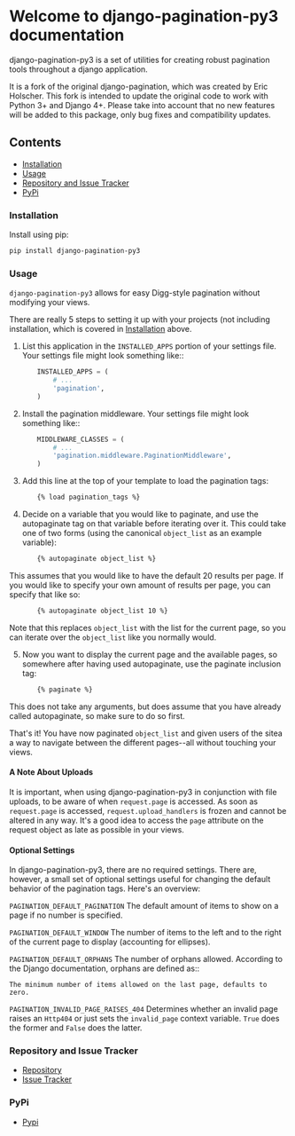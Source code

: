 # Welcome to django-pagination-py3 documentation

django-pagination-py3 is a set of utilities for creating robust pagination tools throughout a django application.

It is a fork of the original django-pagination, which was created by Eric Holscher. This fork is intended to update
the original code to work with Python 3+ and Django 4+. Please take into account that no new features will be added
to this package, only bug fixes and compatibility updates.

## Contents

 * [Installation](#installation)
 * [Usage](#usage)
 * [Repository and Issue Tracker](#repository-and-issue-tracker)
 * [PyPi](#pypi)


### Installation

Install using pip:

```bash
pip install django-pagination-py3
```

### Usage

``django-pagination-py3`` allows for easy Digg-style pagination without modifying your views.

There are really 5 steps to setting it up with your projects (not including installation, which is covered in
[Installation](#installation) above.

1. List this application in the ``INSTALLED_APPS`` portion of your settings file. Your settings file might look
something like::

```python
       INSTALLED_APPS = (
           # ...
           'pagination',
       )
```


2. Install the pagination middleware. Your settings file might look something like::

```python
       MIDDLEWARE_CLASSES = (
           # ...
           'pagination.middleware.PaginationMiddleware',
       )
```


3. Add this line at the top of your template to load the pagination tags:

```html
       {% load pagination_tags %}
```

4. Decide on a variable that you would like to paginate, and use the autopaginate tag on that variable before
iterating over it. This could take one of two forms (using the canonical ``object_list`` as an example variable):

```html
       {% autopaginate object_list %}
```

This assumes that you would like to have the default 20 results per page. If you would like to specify your own amount
of results per page, you can specify that like so:

```html
       {% autopaginate object_list 10 %}
```

Note that this replaces ``object_list`` with the list for the current page, so you can iterate over the ``object_list``
like you normally would.


5. Now you want to display the current page and the available pages, so somewhere after having used autopaginate, use
the paginate inclusion tag:

```html
       {% paginate %}
```

This does not take any arguments, but does assume that you have already called autopaginate, so make sure to do so
first.

That's it!  You have now paginated ``object_list`` and given users of the sitea a way to navigate between the
different pages--all without touching your views.


#### A Note About Uploads

It is important, when using django-pagination-py3 in conjunction with file uploads, to be aware of when ``request.page``
is accessed.  As soon as ``request.page`` is accessed, ``request.upload_handlers`` is frozen and cannot be altered in
any way.  It's a good idea to access the ``page`` attribute on the request object as late as possible in your views.


#### Optional Settings

In django-pagination-py3, there are no required settings.  There are, however, a small set of optional settings useful
for changing the default behavior of the pagination tags.  Here's an overview:

``PAGINATION_DEFAULT_PAGINATION``
    The default amount of items to show on a page if no number is specified.

``PAGINATION_DEFAULT_WINDOW``
    The number of items to the left and to the right of the current page to display (accounting for ellipses).

``PAGINATION_DEFAULT_ORPHANS``
    The number of orphans allowed.  According to the Django documentation, orphans are defined as::

    The minimum number of items allowed on the last page, defaults to zero.

``PAGINATION_INVALID_PAGE_RAISES_404``
    Determines whether an invalid page raises an ``Http404`` or just sets the ``invalid_page`` context variable.
    ``True`` does the former and ``False`` does the latter.


### Repository and Issue Tracker

 * [Repository](https://github.com/matagus/django-pagination-py3)
 * [Issue Tracker](https://github.com/matagus/django-pagination-py3/issues)

### PyPi

 * [Pypi](https://pypi.org/project/django-pagination-py3/)
